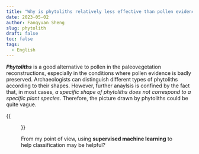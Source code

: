 ```yaml
---
title: "Why is phytoliths relatively less effective than pollen evidence in terms of paleovegetation reconstruction"
date: 2023-05-02
author: Fangyuan Sheng
slug: phytolith
draft: false
toc: false
tags:
  - English
---
```


***Phytoliths*** is a good alternative to pollen in the paleovegetation reconstructions, especially in the conditions where pollen evidence is badly preserved. Archaeologists can distinguish different types of phytoliths according to their shapes. However, further anaylsis is confined by the fact that, in most cases, *a specific shape of phytoliths does not correspond to a specific plant species*. Therefore, the picture drawn by phytoliths could be quite vague. 

{{<figure src="https://hellenshengfy.github.io/lith.jpg" title=" Photo credit to handout of Pro. Pan Yan (Fudan University)">}}

From my point of view, using **supervised machine learning** to help classification may be helpful?  
